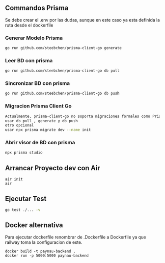
## Commandos Prisma

Se debe crear el .env por las dudas, aunque en este caso ya esta definida la ruta desde el dockerfile

### Generar Modelo Prisma

```bash
go run github.com/steebchen/prisma-client-go generate
```
### Leer BD con prisma

```bash
go run github.com/steebchen/prisma-client-go db pull
```
### Sincronizar BD con prisma

```bash
go run github.com/steebchen/prisma-client-go db push
```
### Migracion Prisma Client Go 
```bash
Actualmente, prisma-client-go no soporta migraciones formales como Prisma Migrate de Node.js.
usar db pull , generate y db push
otro opcional
usar npx prisma migrate dev --name init
```
### Abrir visor de BD con prisma

```bash
npx prisma studio
```

## Arrancar Proyecto dev con Air
```
air init
air
```

## Ejecutar Test
```bash
go test ./... -v
```

## Docker alternativa

Para ejecutar dockerfile renombrar de .Dockerfile a Dockerfile ya que railway toma la configuracion de este.

```
docker build -t paynau-backend .
docker run -p 5000:5000 paynau-backend
```